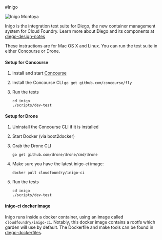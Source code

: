 #Inigo

![Inigo Montoya](http://i.imgur.com/QIVPl2n.png)

Inigo is the integration test suite for Diego, the new container management system for Cloud Foundry.  Learn more about Diego and its components at [diego-design-notes](https://github.com/cloudfoundry-incubator/diego-design-notes)

These instructions are for Mac OS X and Linux. You can run the test suite in either Concourse or Drone.

#### Setup for Concourse

1. Install and start [Concourse](https://github.com/concourse/concourse)

1. Install the Concourse CLI `go get github.com/concourse/fly`

1. Run the tests

    ```
    cd inigo
    ./scripts/dev-test
    ```

#### Setup for Drone

1. Uninstall the Concourse CLI if it is installed

1. Start Docker (via boot2docker)

1. Grab the Drone CLI

    ```
    go get github.com/drone/drone/cmd/drone
    ```

1. Make sure you have the latest inigo-ci image:

    ```
    docker pull cloudfoundry/inigo-ci
    ```

1. Run the tests

    ```
    cd inigo
    ./scripts/dev-test
    ```

#### inigo-ci docker image

Inigo runs inside a docker container, using an image called `cloudfoundry/inigo-ci`. Notably, this docker image contains a rootfs which garden will use by default. The Dockerfile and make tools can be found in [diego-dockerfiles](https://github.com/cloudfoundry-incubator/diego-dockerfiles).
